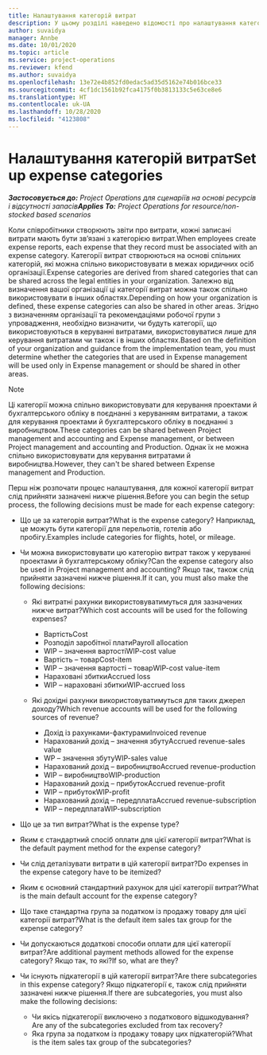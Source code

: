 ```yaml
---
title: Налаштування категорій витрат
description: У цьому розділі наведено відомості про налаштування категорій витрат і спільних категорій для звітів про витрати.
author: suvaidya
manager: Annbe
ms.date: 10/01/2020
ms.topic: article
ms.service: project-operations
ms.reviewer: kfend
ms.author: suvaidya
ms.openlocfilehash: 13e72e4b852fd0edac5ad35d5162e74b016bce33
ms.sourcegitcommit: 4cf1dc1561b92fca4175f0b3813133c5e63ce8e6
ms.translationtype: HT
ms.contentlocale: uk-UA
ms.lasthandoff: 10/28/2020
ms.locfileid: "4123808"
---
```

# <a name="set-up-expense-categories"></a><span data-ttu-id="67583-103">Налаштування категорій витрат</span><span class="sxs-lookup"><span data-stu-id="67583-103">Set up expense categories</span></span>

<span data-ttu-id="67583-104">_**Застосовується до:** Project Operations для сценаріїв на основі ресурсів і відсутності запасів_</span><span class="sxs-lookup"><span data-stu-id="67583-104">_**Applies To:** Project Operations for resource/non-stocked based scenarios_</span></span>

<span data-ttu-id="67583-105">Коли співробітники створюють звіти про витрати, кожні записані витрати мають бути зв’язані з категорією витрат.</span><span class="sxs-lookup"><span data-stu-id="67583-105">When employees create expense reports, each expense that they record must be associated with an expense category.</span></span> <span data-ttu-id="67583-106">Категорії витрат створюються на основі спільних категорій, які можна спільно використовувати в межах юридичних осіб організації.</span><span class="sxs-lookup"><span data-stu-id="67583-106">Expense categories are derived from shared categories that can be shared across the legal entities in your organization.</span></span> <span data-ttu-id="67583-107">Залежно від визначення вашої організації ці категорії витрат можна також спільно використовувати в інших областях.</span><span class="sxs-lookup"><span data-stu-id="67583-107">Depending on how your organization is defined, these expense categories can also be shared in other areas.</span></span> <span data-ttu-id="67583-108">Згідно з визначенням організації та рекомендаціями робочої групи з упровадження, необхідно визначити, чи будуть категорії, що використовуються в керуванні витратами, використовуватися лише для керування витратами чи також і в інших областях.</span><span class="sxs-lookup"><span data-stu-id="67583-108">Based on the definition of your organization and guidance from the implementation team, you must determine whether the categories that are used in Expense management will be used only in Expense management or should be shared in other areas.</span></span>

> [!NOTE]
> <span data-ttu-id="67583-109">Ці категорії можна спільно використовувати для керування проектами й бухгалтерського обліку в поєднанні з керуванням витратами, а також для керування проектами й бухгалтерського обліку в поєднанні з виробництвом.</span><span class="sxs-lookup"><span data-stu-id="67583-109">These categories can be shared between Project management and accounting and Expense management, or between Project management and accounting and Production.</span></span> <span data-ttu-id="67583-110">Однак їх не можна спільно використовувати для керування витратами й виробництва.</span><span class="sxs-lookup"><span data-stu-id="67583-110">However, they can't be shared between Expense management and Production.</span></span>

<span data-ttu-id="67583-111">Перш ніж розпочати процес налаштування, для кожної категорії витрат слід прийняти зазначені нижче рішення.</span><span class="sxs-lookup"><span data-stu-id="67583-111">Before you can begin the setup process, the following decisions must be made for each expense category:</span></span>

- <span data-ttu-id="67583-112">Що це за категорія витрат?</span><span class="sxs-lookup"><span data-stu-id="67583-112">What is the expense category?</span></span> <span data-ttu-id="67583-113">Наприклад, це можуть бути категорії для перельотів, готелів або пробігу.</span><span class="sxs-lookup"><span data-stu-id="67583-113">Examples include categories for flights, hotel, or mileage.</span></span>
- <span data-ttu-id="67583-114">Чи можна використовувати цю категорію витрат також у керуванні проектами й бухгалтерському обліку?</span><span class="sxs-lookup"><span data-stu-id="67583-114">Can the expense category also be used in Project management and accounting?</span></span> <span data-ttu-id="67583-115">Якщо так, також слід прийняти зазначені нижче рішення.</span><span class="sxs-lookup"><span data-stu-id="67583-115">If it can, you must also make the following decisions:</span></span>

    - <span data-ttu-id="67583-116">Які витратні рахунки використовуватимуться для зазначених нижче витрат?</span><span class="sxs-lookup"><span data-stu-id="67583-116">Which cost accounts will be used for the following expenses?</span></span>

        - <span data-ttu-id="67583-117">Вартість</span><span class="sxs-lookup"><span data-stu-id="67583-117">Cost</span></span>
        - <span data-ttu-id="67583-118">Розподіл заробітної плати</span><span class="sxs-lookup"><span data-stu-id="67583-118">Payroll allocation</span></span>
        - <span data-ttu-id="67583-119">WIP – значення вартості</span><span class="sxs-lookup"><span data-stu-id="67583-119">WIP-cost value</span></span>
        - <span data-ttu-id="67583-120">Вартість – товар</span><span class="sxs-lookup"><span data-stu-id="67583-120">Cost-item</span></span>
        - <span data-ttu-id="67583-121">WIP – значення вартості – товар</span><span class="sxs-lookup"><span data-stu-id="67583-121">WIP-cost value-item</span></span>
        - <span data-ttu-id="67583-122">Нараховані збитки</span><span class="sxs-lookup"><span data-stu-id="67583-122">Accrued loss</span></span>
        - <span data-ttu-id="67583-123">WIP – нараховані збитки</span><span class="sxs-lookup"><span data-stu-id="67583-123">WIP-accrued loss</span></span>

    - <span data-ttu-id="67583-124">Які дохідні рахунки використовуватимуться для таких джерел доходу?</span><span class="sxs-lookup"><span data-stu-id="67583-124">Which revenue accounts will be used for the following sources of revenue?</span></span>

        - <span data-ttu-id="67583-125">Дохід із рахунками-фактурами</span><span class="sxs-lookup"><span data-stu-id="67583-125">Invoiced revenue</span></span>
        - <span data-ttu-id="67583-126">Нарахований дохід – значення збуту</span><span class="sxs-lookup"><span data-stu-id="67583-126">Accrued revenue-sales value</span></span>
        - <span data-ttu-id="67583-127">WP – значення збуту</span><span class="sxs-lookup"><span data-stu-id="67583-127">WIP-sales value</span></span>
        - <span data-ttu-id="67583-128">Нарахований дохід – виробництво</span><span class="sxs-lookup"><span data-stu-id="67583-128">Accrued revenue-production</span></span>
        - <span data-ttu-id="67583-129">WIP – виробництво</span><span class="sxs-lookup"><span data-stu-id="67583-129">WIP-production</span></span>
        - <span data-ttu-id="67583-130">Нарахований дохід – прибуток</span><span class="sxs-lookup"><span data-stu-id="67583-130">Accrued revenue-profit</span></span>
        - <span data-ttu-id="67583-131">WIP – прибуток</span><span class="sxs-lookup"><span data-stu-id="67583-131">WIP-profit</span></span>
        - <span data-ttu-id="67583-132">Нарахований дохід – передплата</span><span class="sxs-lookup"><span data-stu-id="67583-132">Accrued revenue-subscription</span></span>
        - <span data-ttu-id="67583-133">WIP – передплата</span><span class="sxs-lookup"><span data-stu-id="67583-133">WIP-subscription</span></span>

- <span data-ttu-id="67583-134">Що це за тип витрат?</span><span class="sxs-lookup"><span data-stu-id="67583-134">What is the expense type?</span></span>
- <span data-ttu-id="67583-135">Яким є стандартний спосіб оплати для цієї категорії витрат?</span><span class="sxs-lookup"><span data-stu-id="67583-135">What is the default payment method for the expense category?</span></span>
- <span data-ttu-id="67583-136">Чи слід деталізувати витрати в цій категорії витрат?</span><span class="sxs-lookup"><span data-stu-id="67583-136">Do expenses in the expense category have to be itemized?</span></span>
- <span data-ttu-id="67583-137">Яким є основний стандартний рахунок для цієї категорії витрат?</span><span class="sxs-lookup"><span data-stu-id="67583-137">What is the main default account for the expense category?</span></span>
- <span data-ttu-id="67583-138">Що таке стандартна група за податком із продажу товару для цієї категорії витрат?</span><span class="sxs-lookup"><span data-stu-id="67583-138">What is the default item sales tax group for the expense category?</span></span>
- <span data-ttu-id="67583-139">Чи допускаються додаткові способи оплати для цієї категорії витрат?</span><span class="sxs-lookup"><span data-stu-id="67583-139">Are additional payment methods allowed for the expense category?</span></span> <span data-ttu-id="67583-140">Якщо так, то які?</span><span class="sxs-lookup"><span data-stu-id="67583-140">If so, what are they?</span></span>
- <span data-ttu-id="67583-141">Чи існують підкатегорії в цій категорії витрат?</span><span class="sxs-lookup"><span data-stu-id="67583-141">Are there subcategories in this expense category?</span></span> <span data-ttu-id="67583-142">Якщо підкатегорії є, також слід прийняти зазначені нижче рішення.</span><span class="sxs-lookup"><span data-stu-id="67583-142">If there are subcategories, you must also make the following decisions:</span></span>

    - <span data-ttu-id="67583-143">Чи якісь підкатегорії виключено з податкового відшкодування?</span><span class="sxs-lookup"><span data-stu-id="67583-143">Are any of the subcategories excluded from tax recovery?</span></span>
    - <span data-ttu-id="67583-144">Яка група за податком із продажу товару цих підкатегорій?</span><span class="sxs-lookup"><span data-stu-id="67583-144">What is the item sales tax group of the subcategories?</span></span>
